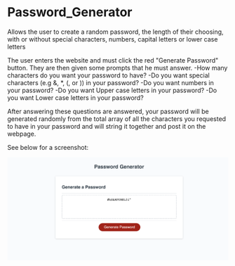 # Password_Generator
Allows the user to create a random password, the length of their choosing, with or without special characters, numbers, capital letters or lower case letters

The user enters the website and must click the red "Generate Password" button. They are then given some prompts that he must answer.
    -How many characters do you want your password to have?
    -Do you want special characters (e.g &, *, (, or )) in your password?
    -Do you want numbers in your password?
    -Do you want Upper case letters in your password?
    -Do you want Lower case letters in your password?

After answering these questions are answered, your password will be generated randomly from the total array of all the characters you requested to have in your password and will string it together and post it on the webpage.

See below for a screenshot:

![Password Generator Screenshot](Password_Generator.jpeg)
